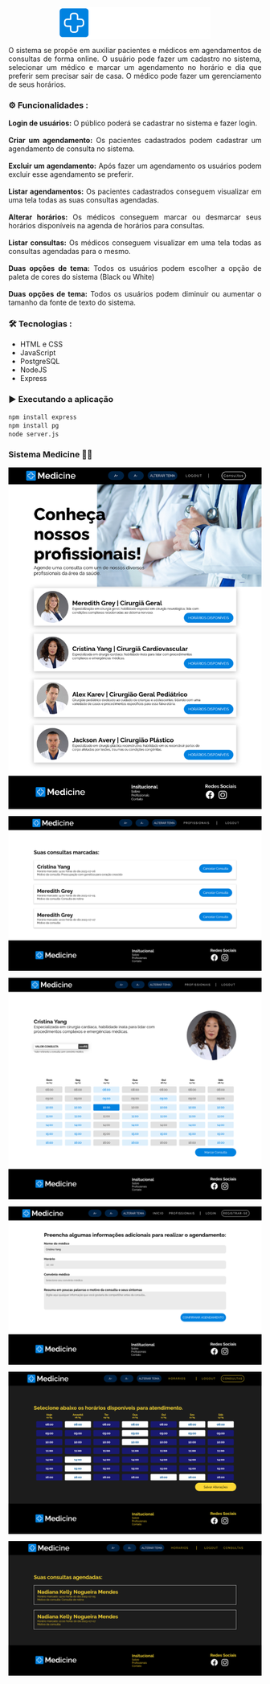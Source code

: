 
<p align="center">
  <img  src="./view/HeaderFooter/logo.png" align="center" alt="Logo Medicine" width="300">
</p>

<p align="justify">
  O sistema se propõe em auxiliar pacientes e médicos em agendamentos de consultas de forma online. O usuário pode fazer um cadastro no sistema, selecionar um médico  e marcar um agendamento no horário e dia que preferir sem precisar sair de casa. O médico pode fazer um gerenciamento de seus horários.
</p>

### ⚙️ Funcionalidades :
<p align="justify">
  <strong>Login de usuários:</strong> O público poderá se cadastrar no sistema e fazer login. 
  <br>
  <br>
  <strong>Criar um agendamento:</strong> Os pacientes cadastrados podem cadastrar um agendamento  de consulta no sistema. 
  <br>
  <br>
  <strong>Excluir um agendamento:</strong> Após fazer um agendamento os usuários podem excluir esse agendamento se preferir.
  <br>
  <br>
  <strong>Listar agendamentos:</strong> Os pacientes cadastrados conseguem visualizar em uma tela todas as suas consultas agendadas. 
  <br>
  <br>
  <strong>Alterar horários:</strong> Os médicos conseguem marcar ou desmarcar seus horários disponíveis na agenda de horários para consultas. 
  <br>
  <br>
  <strong>Listar consultas:</strong> Os médicos conseguem visualizar em uma tela todas as consultas agendadas para o mesmo. 
  <br>
  <br>
  <strong>Duas opções de tema:</strong> Todos os usuários podem escolher a opção de paleta de cores do sistema (Black ou White) 
  <br>
  <br>
  <strong>Duas opções de tema:</strong> Todos os usuários podem diminuir ou aumentar o tamanho da fonte de texto do sistema. 
</p>

### 🛠 Tecnologias :
- HTML e CSS
- JavaScript
- PostgreSQL
- NodeJS
- Express

### ▶️ Executando a aplicação

``npm install express``
<br>
``npm install pg``
<br>
``node server.js``

### Sistema Medicine 👨‍⚕️

<p align="center">
  <img src="./Medicine/FireShot Capture 002 - Medicine - localhost.png" align="center" >
</p>

<p align="center">
  <img src="./Medicine/FireShot Capture 013 - Medicine - 127.0.0.1.png" align="center" >
</p>

<p align="center">
  <img src="./Medicine/FireShot Capture 014 - Medicine - 127.0.0.1.png" align="center" >
</p>

<p align="center">
  <img src="./Medicine/FireShot Capture 015 - Medicine - 127.0.0.1.png" align="center" >
</p>

<p align="center">
  <img src="./Medicine/FireShot Capture 016 - Medicine - 127.0.0.1.png" align="center" >
</p>

<p align="center">
  <img src="./Medicine/FireShot Capture 017 - Medicine - 127.0.0.1.png" align="center" >
</p>












